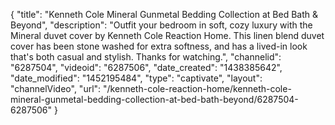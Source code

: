 {
    "title": "Kenneth Cole Mineral Gunmetal Bedding Collection at Bed Bath & Beyond",
    "description": "Outfit your bedroom in soft, cozy luxury with the Mineral duvet cover by Kenneth Cole Reaction Home. This linen blend duvet cover has been stone washed for extra softness, and has a lived-in look that's both casual and stylish. Thanks for watching.",
    "channelid": "6287504",
    "videoid": "6287506",
    "date_created": "1438385642",
    "date_modified": "1452195484",
    "type": "captivate",
    "layout": "channelVideo",
    "url": "\/kenneth-cole-reaction-home\/kenneth-cole-mineral-gunmetal-bedding-collection-at-bed-bath-beyond\/6287504-6287506"
}